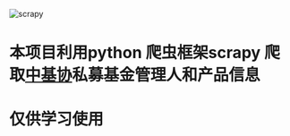 
![scrapy](https://img.shields.io/badge/python-scrapy-green) 
# 本项目利用python 爬虫框架scrapy 爬取[中基协](http://gs.amac.org.cn/)私募基金管理人和产品信息

# 仅供学习使用
